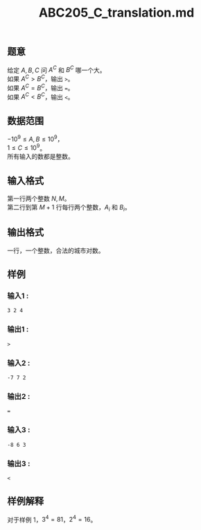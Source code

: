 ﻿---
title: "ABC205_C_translation.md"
tags: []
author: ""
created: ""
---

## 题意  

给定 $A,B,C$ 问 $A^C$ 和 $B^C$ 哪一个大。      
如果 $A^C > B^C$，输出 `>`。      
如果 $A^C = B^C$，输出 `=`。   
如果 $A^C < B^C$，输出 `<`。   

## 数据范围

$-10^9\le A,B \le 10^9$，     
$1\le C\le 10^9$。       
所有输入的数都是整数。  

## 输入格式

第一行两个整数 $N,M$。        
第二行到第 $M+1$ 行每行两个整数，$A_i$ 和 $B_i$。
          
## 输出格式

一行，一个整数，合法的城市对数。

## 样例

### 输入1 :
```
3 2 4
```

### 输出1 :
```
>
```

### 输入2 :
```
-7 7 2
```

### 输出2 :
```
=
```

### 输入3 :
```
-8 6 3
```

### 输出3 :
```
<
```

## 样例解释

对于样例 1，$3^4=81$，$2^4=16$。

